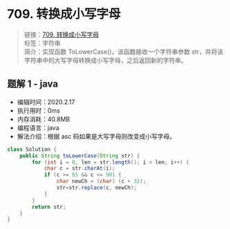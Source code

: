 # 709. 转换成小写字母

> 链接：[709. 转换成小写字母](https://leetcode-cn.com/problems/to-lower-case/)  
> 标签：字符串  
> 简介：实现函数 ToLowerCase()，该函数接收一个字符串参数 str，并将该字符串中的大写字母转换成小写字母，之后返回新的字符串。

## 题解 1 - java

- 编辑时间：2020.2.17
- 执行用时：0ms
- 内存消耗：40.8MB
- 编程语言：java
- 解法介绍：根据 asc 码如果是大写字母则改变成小写字母。

```java
class Solution {
	public String toLowerCase(String str) {
		for (int i = 0, len = str.length(); i < len; i++) {
			char c = str.charAt(i);
			if (c >= 65 && c <= 90) {
				char newCh = (char) (c + 32);
				str=str.replace(c, newCh);
			}
		}
		return str;
	}
}
```
